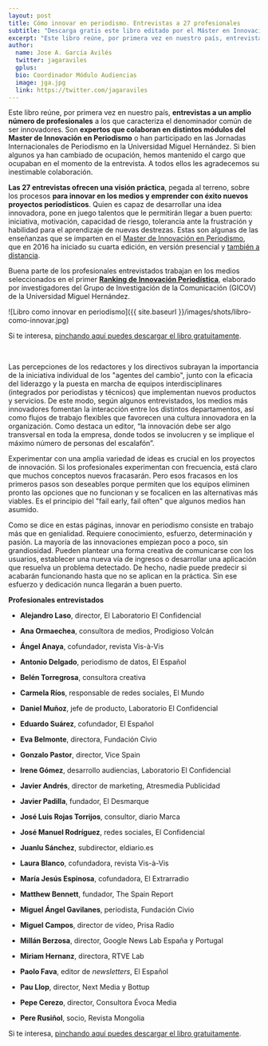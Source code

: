 ```yaml
---
layout: post
title: Cómo innovar en periodismo. Entrevistas a 27 profesionales
subtitle: "Descarga gratis este libro editado por el Máster en Innovación en Periodismo"
excerpt: "Este libro reúne, por primera vez en nuestro país, entrevistas a un amplio número de profesionales a los que caracteriza el denominador común de ser innovadores. Son expertos que colaboran en distintos módulos del Master de Innovación en Periodismo o han participado en las Jornadas Internacionales de Periodismo en la Universidad Miguel Hernández. Si bien algunos ya han cambiado de ocupación, hemos mantenido el cargo que ocupaban en el momento de la entrevista. A todos ellos les agradecemos su inestimable colaboración."
author:
  name: Jose A. García Avilés
  twitter: jagaraviles
  gplus:  
  bio: Coordinador Módulo Audiencias
  image: jga.jpg
  link: https://twitter.com/jagaraviles
---
```

Este libro reúne, por primera vez en nuestro país, **entrevistas a un amplio número de profesionales** a los que caracteriza el denominador común de ser innovadores. Son **expertos que colaboran en distintos módulos del Master de Innovación en Periodismo** o han participado en las Jornadas Internacionales de Periodismo en la Universidad Miguel Hernández. Si bien algunos ya han cambiado de ocupación, hemos mantenido el cargo que ocupaban en el momento de la entrevista. A todos ellos les agradecemos su inestimable colaboración.

**Las 27 entrevistas ofrecen una visión práctica**, pegada al terreno, sobre los procesos **para innovar en los medios y emprender con éxito nuevos proyectos periodísticos**. Quien es capaz de desarrollar una idea innovadora, pone en juego talentos que le permitirán llegar a buen puerto: iniciativa, motivación, capacidad de riesgo, tolerancia ante la frustración y habilidad para el aprendizaje de nuevas destrezas. Estas son algunas de las enseñanzas que se imparten en el [Master de Innovación en Periodismo](http://mip.umh.es/), que en 2016 ha iniciado su cuarta edición, en versión presencial y [también a distancia](http://mipx.edx.umh.es/).

Buena parte de los profesionales entrevistados trabajan en los medios seleccionados en el primer **[Ranking de Innovación Periodística](http://mip.umh.es/ranking/)**, elaborado por investigadores del Grupo de Investigación de la Comunicación (GICOV) de la Universidad Miguel Hernández.

![Libro como innovar en periodismo]({{ site.baseurl }}/images/shots/libro-como-innovar.jpg)

Si te interesa, [pinchando aquí puedes descargar el libro gratuitamente](https://forms.gle/mjAmw89FPzrnK1Gj9).

<br>

Las percepciones de los redactores y los directivos subrayan la importancia de la iniciativa individual de los "agentes del cambio", junto con la eficacia del liderazgo y la puesta en marcha de equipos interdisciplinares (integrados por periodistas y técnicos) que implementan nuevos productos y servicios. De este modo, según algunos entrevistados, los medios más innovadores fomentan la interacción entre los distintos departamentos, así como flujos de trabajo flexibles que favorecen una cultura innovadora en la organización. Como destaca un editor, “la innovación debe ser algo transversal en toda la empresa, donde todos se involucren y se implique el máximo número de personas del escalafón”.

Experimentar con una amplia variedad de ideas es crucial en los proyectos de innovación. Si los profesionales experimentan con frecuencia, está claro que muchos conceptos nuevos fracasarán. Pero esos fracasos en los primeros pasos son deseables porque permiten que los equipos eliminen pronto las opciones que no funcionan y se focalicen en las alternativas más viables. Es el principio del "fail early, fail often" que algunos medios han asumido.

Como se dice en estas páginas, innovar en periodismo consiste en trabajo más que en genialidad. Requiere conocimiento, esfuerzo, determinación y pasión. La mayoría de las innovaciones empiezan poco a poco, sin grandiosidad. Pueden plantear una forma creativa de comunicarse con los usuarios, establecer una nueva vía de ingresos o desarrollar una aplicación que resuelva un problema detectado. De hecho, nadie puede predecir si acabarán funcionando hasta que no se aplican en la práctica. Sin ese esfuerzo y dedicación nunca llegarán a buen puerto.
 

**Profesionales entrevistados**

* **Alejandro Laso**, director, El Laboratorio El Confidencial                    	

* **Ana Ormaechea**, consultora de medios, Prodigioso Volcán                	

* **Ángel Anaya**, cofundador, revista Vis-à-Vis                                             	

* **Antonio Delgado**, periodismo de datos, El Español                               	

* **Belén Torregrosa**, consultora creativa                                                     	

* **Carmela Ríos**, responsable de redes sociales, El Mundo

* **Daniel Muñoz**, jefe de producto, Laboratorio El Confidencial

* **Eduardo Suárez**, cofundador, El Español

* **Eva Belmonte**, directora, Fundación Civio

* **Gonzalo Pastor**, director, Vice Spain

* **Irene Gómez**, desarrollo audiencias, Laboratorio El Confidencial

* **Javier Andrés**, director de marketing, Atresmedia Publicidad

* **Javier Padilla**, fundador, El Desmarque

* **José Luis Rojas Torrijos**, consultor, diario Marca

* **José Manuel Rodríguez**, redes sociales, El Confidencial

* **Juanlu Sánchez**, subdirector, eldiario.es

* **Laura Blanco**, cofundadora, revista Vis-à-Vis

* **María Jesús Espinosa**, cofundadora, El Extrarradio

* **Matthew Bennett**, fundador, The Spain Report

* **Miguel Ángel Gavilanes**, periodista, Fundación Civio

* **Miguel Campos**, director de vídeo, Prisa Radio

* **Millán Berzosa**, director, Google News Lab España y Portugal

* **Miriam Hernanz**, directora, RTVE Lab

* **Paolo Fava**, editor de _newsletters_, El Español

* **Pau Llop**, director, Next Media y Bottup

* **Pepe Cerezo**, director, Consultora Évoca Media

* **Pere Rusiñol**, socio, Revista Mongolia
 

 Si te interesa, [pinchando aquí puedes descargar el libro gratuitamente](https://forms.gle/mjAmw89FPzrnK1Gj9).


